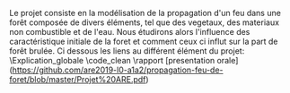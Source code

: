 Le projet consiste en la modélisation de la propagation d'un feu dans une forêt composée de divers éléments, tel que des vegetaux, des materiaux non combustible et de l'eau.
Nous étudirons alors l'influence des caractéristique initiale de la foret et comment ceux ci influt sur la part de forêt brulée.
Ci dessous les liens au différent élément du projet:
\Explication_globale 
\code_clean 
\rapport
\[presentation orale](https://github.com/are2019-l0-a1a2/propagation-feu-de-foret/blob/master/Projet%20ARE.pdf)
